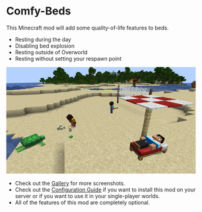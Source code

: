 # Comfy-Beds
This Minecraft mod will add some quality-of-life features to beds.
- Resting during the day
- Disabling bed explosion
- Resting outside of Overworld
- Resting without setting your respawn point

![Resting During The Day](https://raw.githubusercontent.com/MehradN/ComfyBeds/master/screenshots/RestingDuringDay.png)

- Check out the [Gallery](https://github.com/MehradN/ComfyBeds/tree/master/screenshots) for more screenshots.
- Check out the [Configuration Guide](https://github.com/MehradN/ComfyBeds/tree/master/src/main/java/ir/mehradn/comfybeds/config) if you want to install this mod on your server or if you want to use it in your single-player worlds.
- All of the features of this mod are completely optional.
